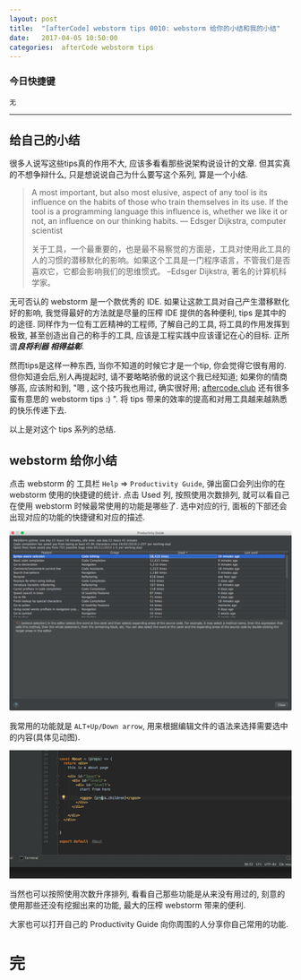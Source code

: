 ```yaml
---
layout: post
title:  "[afterCode] webstorm tips 0010: webstorm 给你的小结和我的小结"
date:   2017-04-05 10:50:00
categories:  afterCode webstorm tips
---
```


### 今日快捷键

```
无
```
----

## 给自己的小结

很多人说写这些tips真的作用不大, 应该多看看那些说架构说设计的文章. 但其实真的不想争辩什么, 只是想说说自己为什么要写这个系列, 算是一个小结.

>A most important, but also most elusive, aspect of any tool is its influence on the habits of those who train themselves in its use. If the tool is a programming language this influence is, whether we like it or not, an influence on our thinking habits. — Edsger Dijkstra, computer scientist
>
>关于工具，一个最重要的，也是最不易察觉的方面是，工具对使用此工具的人的习惯的潜移默化的影响。如果这个工具是一门程序语言，不管我们是否喜欢它，它都会影响我们的思维惯式。 –Edsger Dijkstra, 著名的计算机科学家。 

无可否认的 webstorm 是一个款优秀的 IDE. 如果让这款工具对自己产生潜移默化好的影响, 我觉得最好的方法就是尽量的压榨 IDE 提供的各种便利, tips 是其中的的途径. 同样作为一位有工匠精神的工程师, 了解自己的工具, 将工具的作用发挥到极致, 甚至创造出自己的称手的工具, 应该是工程实践中应该谨记在心的目标. 正所谓***良将利器 相得益彰***.

然而tips是这样一种东西, 当你不知道的时候它才是一个tip, 你会觉得它很有用的. 但你知道会后,别人再提起时, 请不要略略骄傲的说这个我已经知道; 如果你的情商够高, 应该附和到, "嗯 , 这个技巧我也用过, 确实很好用; [aftercode.club](http://aftercode.club/) 还有很多蛮有意思的 webstorm tips :) ". 将 tips 带来的效率的提高和对用工具越来越熟悉的快乐传递下去.

以上是对这个 tips 系列的总结.


## webstorm 给你小结


点击 webstorm 的 工具栏 `Help` => `Productivity Guide`, 弹出窗口会列出你的在 webstorm 使用的快捷键的统计. 点击 Used 列, 按照使用次数排列, 就可以看自己在使用 webstorm 时候最常使用的功能是哪些了. 选中对应的行, 面板的下部还会出现对应的功能的快捷键和对应的描述.

![productivity_guide.png](https://raw.githubusercontent.com/stormslowly/stormslowly.github.io/master/imgs/productivity_guide.png)

我常用的功能就是 `ALT+Up/Down arrow`, 用来根据编辑文件的语法来选择需要选中的内容(具体见动图).

![productivity_guide.png](https://raw.githubusercontent.com/stormslowly/stormslowly.github.io/master/imgs/syntax_selection.gif)

当然也可以按照使用次数升序排列, 看看自己那些功能是从来没有用过的, 刻意的使用那些还没有挖掘出来的功能, 最大的压榨 webstorm 带来的便利.


大家也可以打开自己的 Productivity Guide 向你周围的人分享你自己常用的功能.
# 完
